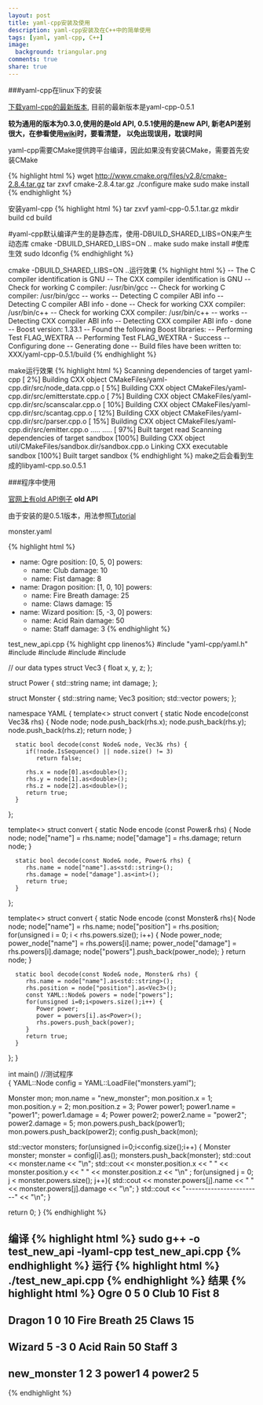 ```yaml
---
layout: post
title: yaml-cpp安装及使用
description: yaml-cpp安装及在C++中的简单使用
tags: [yaml, yaml-cpp, C++]
image:
  background: triangular.png
comments: true
share: true
---
```


###yaml-cpp在linux下的安装

[下载yaml-cpp的最新版本](http://code.google.com/p/yaml-cpp/downloads/list), 目前的最新版本是yaml-cpp-0.5.1

**较为通用的版本为0.3.0,使用的是old API, 0.5.1使用的是new API, 新老API差别很大，在参看使用[wiki](http://code.google.com/p/yaml-cpp/w/list)时，要看清楚， 以免出现误用，耽误时间**

yaml-cpp需要CMake提供跨平台编译，因此如果没有安装CMake，需要首先安装CMake

{% highlight html %}
wget http://www.cmake.org/files/v2.8/cmake-2.8.4.tar.gz
tar zxvf cmake-2.8.4.tar.gz
./configure
make
sudo make install
{% endhighlight %}

安装yaml-cpp
{% highlight html %}
tar zxvf yaml-cpp-0.5.1.tar.gz
mkdir build
cd build

#yaml-cpp默认编译产生的是静态库，使用-DBUILD_SHARED_LIBS=ON来产生动态库
cmake -DBUILD_SHARED_LIBS=ON ..
make
sudo make install
#使库生效
sudo ldconfig
{% endhighlight %}

cmake -DBUILD_SHARED_LIBS=ON ..运行效果
{% highlight html %}
-- The C compiler identification is GNU
-- The CXX compiler identification is GNU
-- Check for working C compiler: /usr/bin/gcc
-- Check for working C compiler: /usr/bin/gcc -- works
-- Detecting C compiler ABI info
-- Detecting C compiler ABI info - done
-- Check for working CXX compiler: /usr/bin/c++
-- Check for working CXX compiler: /usr/bin/c++ -- works
-- Detecting CXX compiler ABI info
-- Detecting CXX compiler ABI info - done
-- Boost version: 1.33.1
-- Found the following Boost libraries:
-- Performing Test FLAG_WEXTRA
-- Performing Test FLAG_WEXTRA - Success
-- Configuring done
-- Generating done
-- Build files have been written to: XXX/yaml-cpp-0.5.1/build
{% endhighlight %}

make运行效果
{% highlight html %}
Scanning dependencies of target yaml-cpp
[  2%] Building CXX object CMakeFiles/yaml-cpp.dir/src/node_data.cpp.o
[  5%] Building CXX object CMakeFiles/yaml-cpp.dir/src/emitterstate.cpp.o
[  7%] Building CXX object CMakeFiles/yaml-cpp.dir/src/scanscalar.cpp.o
[ 10%] Building CXX object CMakeFiles/yaml-cpp.dir/src/scantag.cpp.o
[ 12%] Building CXX object CMakeFiles/yaml-cpp.dir/src/parser.cpp.o
[ 15%] Building CXX object CMakeFiles/yaml-cpp.dir/src/emitter.cpp.o
.....
.....
[ 97%] Built target read
Scanning dependencies of target sandbox
[100%] Building CXX object util/CMakeFiles/sandbox.dir/sandbox.cpp.o
Linking CXX executable sandbox
[100%] Built target sandbox
{% endhighlight %}
make之后会看到生成的libyaml-cpp.so.0.5.1


###程序中使用

[官网上有old API例子](https://code.google.com/p/yaml-cpp/wiki/HowToParseADocument) **old API**

由于安装的是0.5.1版本，用法参照[Tutorial](http://code.google.com/p/yaml-cpp/wiki/Tutorial)

monster.yaml

{% highlight html %}
- name: Ogre
  position: [0, 5, 0]
  powers:
    - name: Club
      damage: 10
    - name: Fist
      damage: 8
- name: Dragon
  position: [1, 0, 10]
  powers:
    - name: Fire Breath
      damage: 25
    - name: Claws
      damage: 15
- name: Wizard
  position: [5, -3, 0]
  powers:
    - name: Acid Rain
      damage: 50
    - name: Staff
      damage: 3
{% endhighlight %}


test_new_api.cpp
{% highlight cpp linenos%}
#include "yaml-cpp/yaml.h"
#include <iostream>
#include <fstream>
#include <string>
#include <vector>

// our data types
struct Vec3 {
   float x, y, z;
};

struct Power {
   std::string name;
   int damage;
};

struct Monster {
   std::string name;
   Vec3 position;
   std::vector <Power> powers;
};

namespace YAML {
   template<>
   struct convert<Vec3> {
      static Node encode(const Vec3& rhs) {
         Node node;
         node.push_back(rhs.x);
         node.push_back(rhs.y);
         node.push_back(rhs.z);
         return node;
      }

      static bool decode(const Node& node, Vec3& rhs) {
         if(!node.IsSequence() || node.size() != 3)
            return false;

         rhs.x = node[0].as<double>();
         rhs.y = node[1].as<double>();
         rhs.z = node[2].as<double>();
         return true;
      }
   };
   
   template<>
   struct convert<Power> {
      static Node encode (const Power& rhs) {
         Node node;
         node["name"] = rhs.name;
         node["damage"] = rhs.damage;
         return node;
      }
      
      static bool decode(const Node& node, Power& rhs) {
         rhs.name = node["name"].as<std::string>();
         rhs.damage = node["damage"].as<int>();
         return true;
      }
   };

   template<>
   struct convert<Monster> {
      static Node encode (const Monster& rhs){
         Node node;
         node["name"] = rhs.name;
         node["position"] = rhs.position;
         for(unsigned i = 0; i < rhs.powers.size(); i++) {
            Node power_node;
            power_node["name"] = rhs.powers[i].name;
            power_node["damage"] = rhs.powers[i].damage;
            node["powers"].push_back(power_node);
         }
         return node;
      }

      static bool decode(const Node& node, Monster& rhs) {
         rhs.name = node["name"].as<std::string>();
         rhs.position = node["position"].as<Vec3>();
         const YAML::Node& powers = node["powers"];
         for(unsigned i=0;i<powers.size();i++) {
            Power power;
            power = powers[i].as<Power>();
            rhs.powers.push_back(power);
         }
         return true;
      }
   };
}

int main() //测试程序  
{
   YAML::Node config = YAML::LoadFile("monsters.yaml");

   Monster mon;
   mon.name = "new_monster";
   mon.position.x = 1;
   mon.position.y = 2;
   mon.position.z = 3;
   Power power1;
   power1.name = "power1";
   power1.damage = 4;
   Power power2;
   power2.name = "power2";
   power2.damage = 5;
   mon.powers.push_back(power1);
   mon.powers.push_back(power2);
   config.push_back(mon);

   std::vector<Monster> monsters;
   for(unsigned i=0;i<config.size();i++) {
      Monster monster;
      monster = config[i].as<Monster>();
      monsters.push_back(monster);
      std::cout << monster.name << "\n";
      std::cout << monster.position.x << " " << monster.position.y << " " << monster.position.z << "\n"
;
      for(unsigned j = 0; j < monster.powers.size(); j++){
         std::cout << monster.powers[j].name << " " << monster.powers[j].damage << "\n";
      }
      std::cout << "------------------------" << "\n";
   }

   return 0;
}
{% endhighlight %}

编译
{% highlight html %}
sudo g++ -o test_new_api -lyaml-cpp test_new_api.cpp 
{% endhighlight %}
运行
{% highlight html %}
./test_new_api.cpp
{% endhighlight %}
结果
{% highlight html %}
Ogre
0 5 0
Club 10
Fist 8
------------------------
Dragon
1 0 10
Fire Breath 25
Claws 15
------------------------
Wizard
5 -3 0
Acid Rain 50
Staff 3
------------------------
new_monster
1 2 3
power1 4
power2 5
------------------------
{% endhighlight %}
